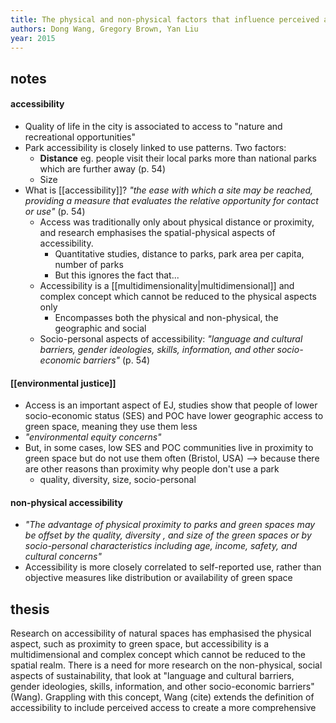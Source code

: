 ```yaml
---
title: The physical and non-physical factors that influence perceived access to urban parks
authors: Dong Wang, Gregory Brown, Yan Liu
year: 2015
---
```


## notes

#### accessibility
- Quality of life in the city is associated to access to "nature and recreational opportunities"
- Park accessibility is closely linked to use patterns. Two factors:
	- **Distance** eg. people visit their local parks more than national parks which are further away (p. 54)
	- Size
- What is [[accessibility]]? *"the ease with which a site may be reached, providing a measure that evaluates the relative opportunity for contact or use"*  (p. 54)
	- Access was traditionally only about physical distance or proximity, and research emphasises the spatial-physical aspects of accessibility. 
		- Quantitative studies, distance to parks, park area per capita, number of parks
		- But this ignores the fact that...	
	- Accessibility is a [[multidimensionality|multidimensional]] and complex concept which cannot be reduced to the physical aspects only
		- Encompasses both the physical and non-physical, the geographic and social
	- Socio-personal aspects of accessibility: *"language and cultural barriers, gender ideologies, skills, information, and other socio-economic barriers"* (p. 54)

#### [[environmental justice]]
- Access is an important aspect of EJ, studies show that people of lower socio-economic status (SES) and POC have lower geographic access to green space, meaning they use them less
- *"environmental equity concerns"*
- But, in some cases, low SES and POC communities live in proximity to green space but do not use them often (Bristol, USA) --> because there are other reasons than proximity why people don't use a park
	- quality, diversity, size, socio-personal

#### non-physical accessibility
- *"The advantage of physical proximity to parks and green spaces may be offset by the quality, diversity , and size of the green spaces or by socio-personal characteristics including age, income, safety, and cultural concerns"*
- Accessibility is more closely correlated to self-reported use, rather than objective measures like distribution or availability of green space

## thesis


Research on accessibility of natural spaces has emphasised the physical aspect, such as proximity to green space, but accessibility is a multidimensional and complex concept which cannot be reduced to the spatial realm. There is a need for more research on the non-physical, social aspects of sustainability, that look at "language and cultural barriers, gender ideologies, skills, information, and other socio-economic barriers" (Wang).
Grappling with this concept, Wang (cite) extends the definition of accessibility to include perceived access to create a more comprehensive 
